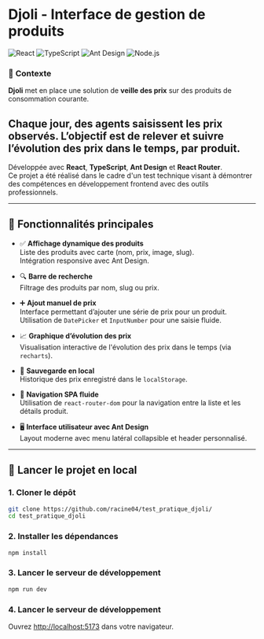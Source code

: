 # Djoli - Interface de gestion de produits

![React](https://img.shields.io/badge/React-v18-blue?style=flat-square)
![TypeScript](https://img.shields.io/badge/TypeScript-v4.9-blue?style=flat-square)
![Ant Design](https://img.shields.io/badge/Ant%20Design-v5.24.6-blue?style=flat-square)
![Node.js](https://img.shields.io/badge/Node.js-v18.x-green?style=flat-square)

### 📘 **Contexte**

**Djoli** met en place une solution de **veille des prix** sur des produits de consommation courante.

Chaque jour, des agents saisissent les prix observés. L’objectif est de relever et suivre l’évolution des prix dans le temps, par produit.
---

Développée avec **React**, **TypeScript**, **Ant Design** et **React Router**.  
Ce projet a été réalisé dans le cadre d'un test technique visant à démontrer des compétences en développement frontend avec des outils professionnels.

---

## 📌 Fonctionnalités principales

- ✅ **Affichage dynamique des produits**  
  Liste des produits avec carte (nom, prix, image, slug).  
  Intégration responsive avec Ant Design.

- 🔍 **Barre de recherche**  
  Filtrage des produits par nom, slug ou prix.

- ➕ **Ajout manuel de prix**  
  Interface permettant d’ajouter une série de prix pour un produit.  
  Utilisation de `DatePicker` et `InputNumber` pour une saisie fluide.

- 📈 **Graphique d’évolution des prix**  
  Visualisation interactive de l'évolution des prix dans le temps (via `recharts`).

- 💾 **Sauvegarde en local**  
  Historique des prix enregistré dans le `localStorage`.

- 🧭 **Navigation SPA fluide**  
  Utilisation de `react-router-dom` pour la navigation entre la liste et les détails produit.

- 🖥️ **Interface utilisateur avec Ant Design**  
  Layout moderne avec menu latéral collapsible et header personnalisé.

---

## 🚀 Lancer le projet en local

### 1. Cloner le dépôt

```bash
git clone https://github.com/racine04/test_pratique_djoli/
cd test_pratique_djoli
```

### 2. Installer les dépendances

```bash
npm install
```

### 3. Lancer le serveur de développement

```bash
npm run dev
```

### 4. Lancer le serveur de développement

Ouvrez [http://localhost:5173](http://localhost:5173) dans votre navigateur.
